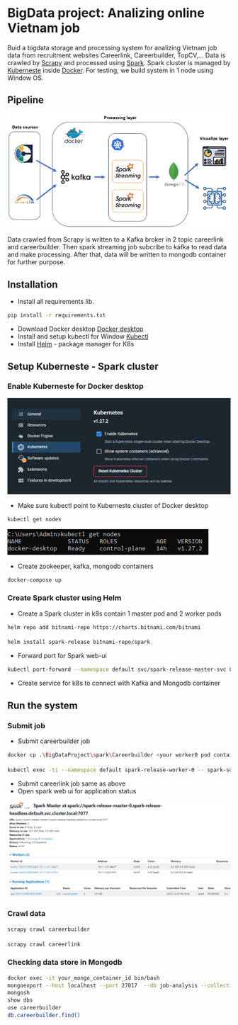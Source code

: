 # BigData project: Analizing online Vietnam job
Buid a bigdata storage and processing system for analizing Vietnam job data from recruitment websites Careerlink, Careerbuilder, TopCV,... Data is crawled by [Scrapy](https://scrapy.org/) and processed using [Spark](https://spark.apache.org/). Spark cluster is managed by [Kuberneste](https://kubernetes.io/) inside [Docker](https://www.docker.com/). For testing, we build system in 1 node using Window OS.

## Pipeline
![Alt text](image/flow.png)

Data crawled from Scrapy is written to a Kafka broker in 2 topic careerlink and careerbuilder. Then spark streaming job subcribe to kafka to read data and make processing. After that, data will be written to mongodb container for further purpose. 
## Installation
- Install all requirements lib.
```bash
pip install -r requirements.txt
```

-  Download Docker desktop [Docker desktop](https://www.docker.com/products/docker-desktop/)
- Install and setup kubectl for Window [Kubectl](https://kubernetes.io/docs/tasks/tools/install-kubectl-windows/)
- Install [Helm](https://github.com/helm/helm/releases) - package manager for K8s

## Setup Kuberneste - Spark cluster

### Enable Kuberneste for Docker desktop
![Alt text](image/image.png)

- Make sure kubectl point to Kuberneste cluster of Docker desktop
```bash
kubectl get nodes
```
![Alt text](image/image-1.png)
- Create zookeeper, kafka, mongodb containers
```bash
docker-compose up
```
### Create Spark cluster using Helm
- Create a Spark cluster in k8s contain 1 master pod and 2 worker pods

```bash
helm repo add bitnami-repo https://charts.bitnami.com/bitnami

helm install spark-release bitnami-repo/spark
```

- Forward port for Spark web-ui
```bash
kubectl port-forward --namespace default svc/spark-release-master-svc 80:80
```

- Create service for k8s to connect with Kafka and Mongodb container


## Run the system
### Submit job
- Submit careerbuilder job
```bash
docker cp .\BigDataProject\spark\Careerbuilder <your worker0 pod container name>:opt/bitnami/spark

kubectl exec -ti --namespace default spark-release-worker-0 -- spark-submit --master spark://spark-release-master-svc:7077 --conf spark.jars.packages=org.apache.spark:spark-sql-kafka-0-10_2.12:3.5.0,org.apache.kafka:kafka-clients:3.5.0,org.mongodb.spark:mongo-spark-connector_2.12:3.0.2 --conf spark.jars.ivy=/tmp/binami/pkg/cache --num-executors 2 --driver-memory 512m --executor-memory 512m --executor-cores 2 Careerbuilder/CareerbuilderMain.py

```
- Submit careerlink job same as above
- Open spark web ui for application status

![Alt text](image/image-2.png)

### Crawl data
```bash
scrapy crawl careerbuilder

scrapy crawl careerlink
```

### Checking data store in Mongodb
```bash
docker exec -it your_mongo_container_id bin/bash
mongoexport --host localhost --port 27017  --db job-analysis --collection careerbuilder --out careerbuilder.json
mongosh
show dbs
use careerbuilder
db.careerbuilder.find()
```

